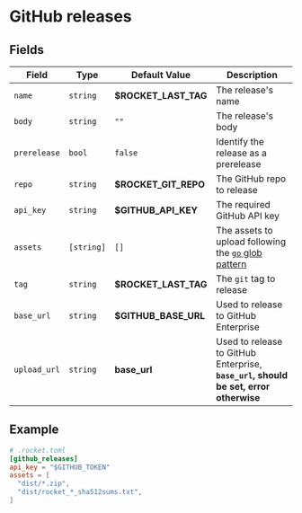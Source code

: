 # GitHub releases

## Fields

| Field             | Type |Default Value | Description |
| ------------------| ---- | ------------ | ----------- |
| `name` | `string` | **$ROCKET_LAST_TAG** | The release's name |
| `body` | `string` | `""` | The release's body | 
| `prerelease` | `bool` | `false` | Identify the release as a prerelease |
| `repo` | `string` | **$ROCKET_GIT_REPO** | The GitHub repo to release |
| `api_key` | `string` | **$GITHUB_API_KEY** | The required GitHub API key |
| `assets` | `[string]` | `[]` | The assets to upload following the [`go` glob pattern](https://golang.org/pkg/path/filepath/#Match) |
| `tag` | `string` | **$ROCKET_LAST_TAG** | The `git` tag to release |
| `base_url` | `string` | **$GITHUB_BASE_URL** | Used to release to GitHub Enterprise |
| `upload_url` | `string` | **base_url** | Used to release to GitHub Enterprise, **`base_url`, should be set, error otherwise** |


## Example

```toml
# .rocket.toml
[github_releases]
api_key = "$GITHUB_TOKEN"
assets = [
  "dist/*.zip",
  "dist/rocket_*_sha512sums.txt",
]
```
